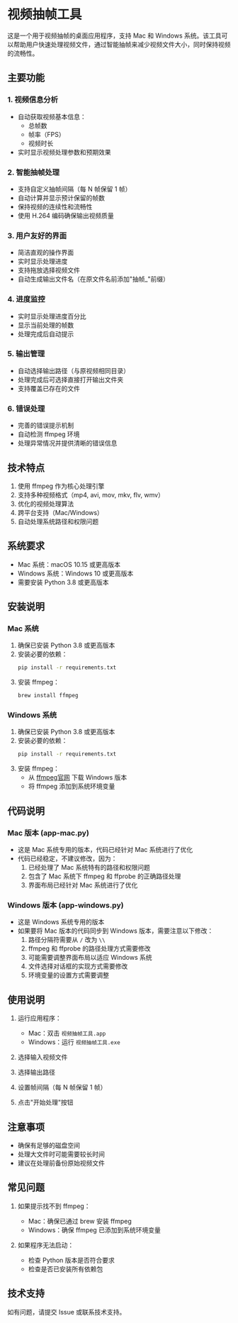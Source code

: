# 视频抽帧工具

这是一个用于视频抽帧的桌面应用程序，支持 Mac 和 Windows 系统。该工具可以帮助用户快速处理视频文件，通过智能抽帧来减少视频文件大小，同时保持视频的流畅性。

## 主要功能

### 1. 视频信息分析
- 自动获取视频基本信息：
  - 总帧数
  - 帧率（FPS）
  - 视频时长
- 实时显示视频处理参数和预期效果

### 2. 智能抽帧处理
- 支持自定义抽帧间隔（每 N 帧保留 1 帧）
- 自动计算并显示预计保留的帧数
- 保持视频的连续性和流畅性
- 使用 H.264 编码确保输出视频质量

### 3. 用户友好的界面
- 简洁直观的操作界面
- 实时显示处理进度
- 支持拖放选择视频文件
- 自动生成输出文件名（在原文件名前添加"抽帧_"前缀）

### 4. 进度监控
- 实时显示处理进度百分比
- 显示当前处理的帧数
- 处理完成后自动提示

### 5. 输出管理
- 自动选择输出路径（与原视频相同目录）
- 处理完成后可选择直接打开输出文件夹
- 支持覆盖已存在的文件

### 6. 错误处理
- 完善的错误提示机制
- 自动检测 ffmpeg 环境
- 处理异常情况并提供清晰的错误信息

## 技术特点

1. 使用 ffmpeg 作为核心处理引擎
2. 支持多种视频格式（mp4, avi, mov, mkv, flv, wmv）
3. 优化的视频处理算法
4. 跨平台支持（Mac/Windows）
5. 自动处理系统路径和权限问题

## 系统要求

- Mac 系统：macOS 10.15 或更高版本
- Windows 系统：Windows 10 或更高版本
- 需要安装 Python 3.8 或更高版本

## 安装说明

### Mac 系统

1. 确保已安装 Python 3.8 或更高版本
2. 安装必要的依赖：
   ```bash
   pip install -r requirements.txt
   ```
3. 安装 ffmpeg：
   ```bash
   brew install ffmpeg
   ```

### Windows 系统

1. 确保已安装 Python 3.8 或更高版本
2. 安装必要的依赖：
   ```bash
   pip install -r requirements.txt
   ```
3. 安装 ffmpeg：
   - 从 [ffmpeg官网](https://ffmpeg.org/download.html) 下载 Windows 版本
   - 将 ffmpeg 添加到系统环境变量

## 代码说明

### Mac 版本 (app-mac.py)

- 这是 Mac 系统专用的版本，代码已经针对 Mac 系统进行了优化
- 代码已经稳定，不建议修改，因为：
  1. 已经处理了 Mac 系统特有的路径和权限问题
  2. 包含了 Mac 系统下 ffmpeg 和 ffprobe 的正确路径处理
  3. 界面布局已经针对 Mac 系统进行了优化

### Windows 版本 (app-windows.py)

- 这是 Windows 系统专用的版本
- 如果要将 Mac 版本的代码同步到 Windows 版本，需要注意以下修改：
  1. 路径分隔符需要从 `/` 改为 `\\`
  2. ffmpeg 和 ffprobe 的路径处理方式需要修改
  3. 可能需要调整界面布局以适应 Windows 系统
  4. 文件选择对话框的实现方式需要修改
  5. 环境变量的设置方式需要调整

## 使用说明

1. 运行应用程序：
   - Mac：双击 `视频抽帧工具.app`
   - Windows：运行 `视频抽帧工具.exe`

2. 选择输入视频文件

3. 选择输出路径

4. 设置帧间隔（每 N 帧保留 1 帧）

5. 点击"开始处理"按钮

## 注意事项

- 确保有足够的磁盘空间
- 处理大文件时可能需要较长时间
- 建议在处理前备份原始视频文件

## 常见问题

1. 如果提示找不到 ffmpeg：
   - Mac：确保已通过 brew 安装 ffmpeg
   - Windows：确保 ffmpeg 已添加到系统环境变量

2. 如果程序无法启动：
   - 检查 Python 版本是否符合要求
   - 检查是否已安装所有依赖包

## 技术支持

如有问题，请提交 Issue 或联系技术支持。 